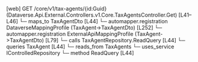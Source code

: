 [web] GET /core/v1/tax-agents/{id:Guid}  (Dataverse.Api.External.Controllers.v1.Core.TaxAgentsController.Get)  [L41–L46]
  └─ maps_to TaxAgentDto [L44]
    └─ automapper.registration DataverseMappingProfile (TaxAgent->TaxAgentDto) [L252]
    └─ automapper.registration ExternalApiMappingProfile (TaxAgent->TaxAgentDto) [L79]
  └─ calls TaxAgentRepository.ReadQuery [L44]
  └─ queries TaxAgent [L44]
    └─ reads_from TaxAgents
  └─ uses_service IControlledRepository<TaxAgent>
    └─ method ReadQuery [L44]

